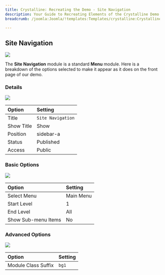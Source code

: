 ```yaml
---
title: Crystalline: Recreating the Demo - Site Navigation
description: Your Guide to Recreating Elements of the Crystalline Demo for Joomla
breadcrumb: /joomla:Joomla/!templates:Templates/crystalline:Crystalline

---
```


Site Navigation
-----

![][demo]

The **Site Navigation** module is a standard **Menu** module. Here is a breakdown of the options selected to make it appear as it does on the front page of our demo.

### Details

![][demo2]

| Option      | Setting           |
| :---------- | :----------       |
| Title       | `Site Navigation` |
| Show Title  | Show              |
| Position    | sidebar-a         |
| Status      | Published         |
| Access      | Public            |

### Basic Options

![][demo3]

| Option              | Setting     |
| :----------         | :---------- |
| Select Menu         | Main Menu   |
| Start Level         | 1           |
| End Level           | All         |
| Show Sub-menu Items | No          |

### Advanced Options

![][demo4]

| Option              | Setting     |
| :----------         | :---------- |
| Module Class Suffix | `bg1`       |

[demo]: assets/demo_5.jpeg
[demo2]: assets/demo_5a.jpeg
[demo3]: assets/demo_5b.jpeg
[demo4]: assets/demo_5c.jpeg
